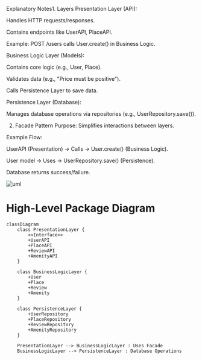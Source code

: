Explanatory Notes1. Layers
Presentation Layer (API):

Handles HTTP requests/responses.

Contains endpoints like UserAPI, PlaceAPI.

Example: POST /users calls User.create() in Business Logic.

Business Logic Layer (Models):

Contains core logic (e.g., User, Place).

Validates data (e.g., "Price must be positive").

Calls Persistence Layer to save data.

Persistence Layer (Database):

Manages database operations via repositories (e.g., UserRepository.save()).

2. Facade Pattern
Purpose: Simplifies interactions between layers.

Example Flow:

UserAPI (Presentation) → Calls → User.create() (Business Logic).

User model → Uses → UserRepository.save() (Persistence).

Database returns success/failure.

![uml](part1/UntitledDiagram.drawio.png)




# High-Level Package Diagram

```mermaid
classDiagram
    class PresentationLayer {
        <<Interface>>
        +UserAPI
        +PlaceAPI
        +ReviewAPI
        +AmenityAPI
    }

    class BusinessLogicLayer {
        +User
        +Place
        +Review
        +Amenity
    }

    class PersistenceLayer {
        +UserRepository
        +PlaceRepository
        +ReviewRepository
        +AmenityRepository
    }

    PresentationLayer --> BusinessLogicLayer : Uses Facade
    BusinessLogicLayer --> PersistenceLayer : Database Operations
